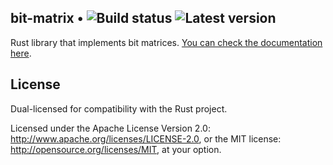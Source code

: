 ## bit-matrix • ![Build status](https://api.travis-ci.org/pczarn/bit-matrix.png?branch=master) ![Latest version](https://img.shields.io/crates/v/bit-matrix.png)

Rust library that implements bit matrices.
[You can check the documentation here](http://pczarn.github.io/bit-matrix/).

## License

Dual-licensed for compatibility with the Rust project.

Licensed under the Apache License Version 2.0:
http://www.apache.org/licenses/LICENSE-2.0, or the MIT license:
http://opensource.org/licenses/MIT, at your option.
